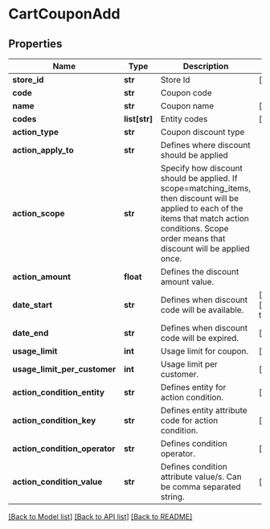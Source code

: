 # CartCouponAdd

## Properties
Name | Type | Description | Notes
------------ | ------------- | ------------- | -------------
**store_id** | **str** | Store Id | [optional] 
**code** | **str** | Coupon code | 
**name** | **str** | Coupon name | [optional] 
**codes** | **list[str]** | Entity codes | [optional] 
**action_type** | **str** | Coupon discount type | 
**action_apply_to** | **str** | Defines where discount should be applied | 
**action_scope** | **str** | Specify how discount should be applied. If scope&#x3D;matching_items, then discount will be applied to each of the items that match action conditions. Scope order means that discount will be applied once. | 
**action_amount** | **float** | Defines the discount amount value. | 
**date_start** | **str** | Defines when discount code will be available. | [optional] [default to 'now']
**date_end** | **str** | Defines when discount code will be expired. | [optional] 
**usage_limit** | **int** | Usage limit for coupon. | [optional] 
**usage_limit_per_customer** | **int** | Usage limit per customer. | [optional] 
**action_condition_entity** | **str** | Defines entity for action condition. | [optional] 
**action_condition_key** | **str** | Defines entity attribute code for action condition. | [optional] 
**action_condition_operator** | **str** | Defines condition operator. | [optional] 
**action_condition_value** | **str** | Defines condition attribute value/s. Can be comma separated string. | [optional] 

[[Back to Model list]](../README.md#documentation-for-models) [[Back to API list]](../README.md#documentation-for-api-endpoints) [[Back to README]](../README.md)


